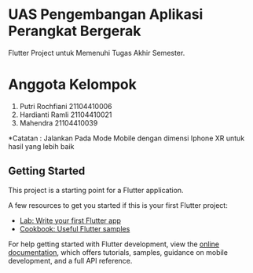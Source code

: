 # UAS Pengembangan Aplikasi Perangkat Bergerak

Flutter Project untuk Memenuhi Tugas Akhir Semester.

# Anggota Kelompok
1. Putri Rochfiani 21104410006
2. Hardianti Ramli 21104410021
3. Mahendra 21104410039

*Catatan :
Jalankan Pada Mode Mobile dengan dimensi Iphone XR untuk hasil yang lebih baik

## Getting Started

This project is a starting point for a Flutter application.

A few resources to get you started if this is your first Flutter project:

- [Lab: Write your first Flutter app](https://docs.flutter.dev/get-started/codelab)
- [Cookbook: Useful Flutter samples](https://docs.flutter.dev/cookbook)

For help getting started with Flutter development, view the
[online documentation](https://docs.flutter.dev/), which offers tutorials,
samples, guidance on mobile development, and a full API reference.
